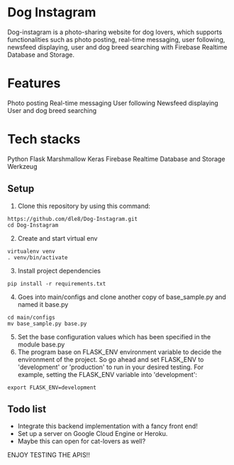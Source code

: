 # Dog Instagram

Dog-instagram is a photo-sharing website for dog lovers, which supports functionalities such as photo posting, real-time
messaging, user following, newsfeed displaying, user and dog breed searching with Firebase Realtime Database and Storage.

# Features
Photo posting
Real-time messaging
User following
Newsfeed displaying
User and dog breed searching

# Tech stacks
Python
Flask
Marshmallow
Keras
Firebase Realtime Database and Storage
Werkzeug

## Setup
1. Clone this repository by using this command: 
```
https://github.com/dle8/Dog-Instagram.git
cd Dog-Instagram
```
2. Create and start virtual env
```
virtualenv venv
. venv/bin/activate 
```
3. Install project dependencies
```
pip install -r requirements.txt
```
4. Goes into main/configs and clone another copy of base_sample.py and named it base.py
```
cd main/configs
mv base_sample.py base.py
```
5. Set the base configuration values which has been specified in the module base.py
6. The program base on FLASK_ENV environment variable to decide the environment of the project. So go ahead and set
FLASK_ENV to 'development' or 'production' to run in your desired testing. For example, setting the FLASK_ENV variable
into 'development':
```
export FLASK_ENV=development
```

## Todo list
- Integrate this backend implementation with a fancy front end!
- Set up a server on Google Cloud Engine or Heroku.
- Maybe this can open for cat-lovers as well?

ENJOY TESTING THE APIS!!
